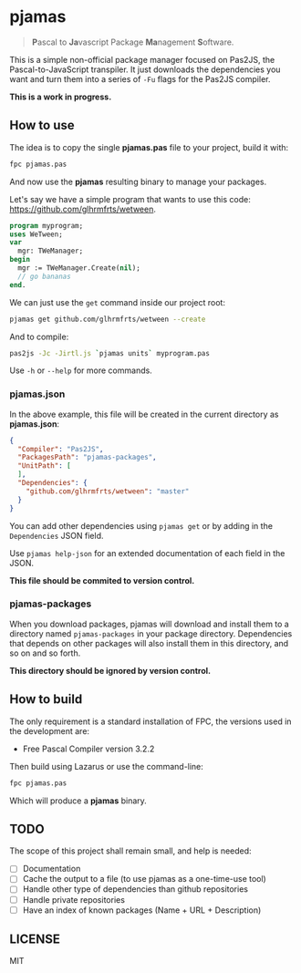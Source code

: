 # pjamas

> **P**ascal to **Ja**vascript Package **Ma**nagement **S**oftware.

This is a simple non-official package manager focused on Pas2JS, the Pascal-to-JavaScript transpiler. It just downloads the dependencies you want and turn them into a series of `-Fu` flags for the Pas2JS compiler.

**This is a work in progress.**

## How to use

The idea is to copy the single **pjamas.pas** file to your project, build it with:

```pascal
fpc pjamas.pas
```

And now use the **pjamas** resulting binary to manage your packages.

Let's say we have a simple program that wants to use this code: https://github.com/glhrmfrts/wetween.

```pascal
program myprogram;
uses WeTween;
var
  mgr: TWeManager;
begin
  mgr := TWeManager.Create(nil);
  // go bananas
end.
```

We can just use the `get` command inside our project root:

```bash
pjamas get github.com/glhrmfrts/wetween --create
```

And to compile:

```bash
pas2js -Jc -Jirtl.js `pjamas units` myprogram.pas
```

Use `-h` or `--help` for more commands.

### pjamas.json

In the above example, this file will be created in the current directory as **pjamas.json**:

```json
{
  "Compiler": "Pas2JS",
  "PackagesPath": "pjamas-packages",
  "UnitPath": [
  ],
  "Dependencies": {
    "github.com/glhrmfrts/wetween": "master"
  }
}
```

You can add other dependencies using `pjamas get` or by adding in the `Dependencies` JSON field.

Use `pjamas help-json` for an extended documentation of each field in the JSON.

**This file should be commited to version control.**

### pjamas-packages

When you download packages, pjamas will download and install them to a directory named `pjamas-packages` in your
package directory. Dependencies that depends on other packages will also install them in this directory, and so on and so forth.

**This directory should be ignored by version control.**

## How to build

The only requirement is a standard installation of FPC, the versions used in the development are:

- Free Pascal Compiler version 3.2.2

Then build using Lazarus or use the command-line:

```bash
fpc pjamas.pas
```

Which will produce a **pjamas** binary.

## TODO

The scope of this project shall remain small, and help is needed:

- [ ] Documentation
- [ ] Cache the output to a file (to use pjamas as a one-time-use tool)
- [ ] Handle other type of dependencies than github repositories
- [ ] Handle private repositories
- [ ] Have an index of known packages (Name + URL + Description)

## LICENSE

MIT